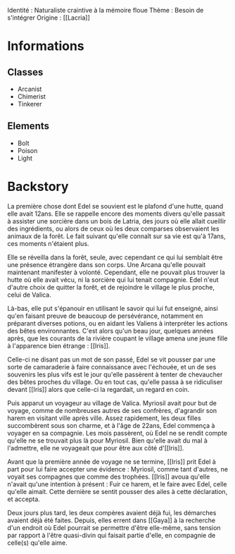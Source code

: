 Identité : Naturaliste craintive à la mémoire floue
Thème : Besoin de s'intégrer
Origine : [[Lacria]]

# Informations
## Classes
- Arcanist
- Chimerist
- Tinkerer
## Elements
- Bolt
- Poison
- Light

# Backstory
La première chose dont Edel se souvient est le plafond d'une hutte, quand elle avait 12ans. Elle se rappelle encore des moments divers qu'elle passait à assister une sorcière dans un bois de Latria, des jours où elle allait cueillir des ingrédients, ou alors de ceux où les deux comparses observaient les animaux de la forêt. Le fait suivant qu'elle connaît sur sa vie est qu'à 17ans, ces moments n'étaient plus.

Elle se réveilla dans la forêt, seule, avec cependant ce qui lui semblait être une présence étrangère dans son corps. Une Arcana qu'elle pouvait maintenant manifester à volonté. Cependant, elle ne pouvait plus trouver la hutte où elle avait vécu, ni la sorcière qui lui tenait compagnie. Edel n'eut d'autre choix de quitter la forêt, et de rejoindre le village le plus proche, celui de Valica.

Là-bas, elle put s'épanouir en utilisant le savoir qui lui fut enseigné, ainsi qu'en faisant preuve de beaucoup de persévérance, notamment en préparant diverses potions, ou en aidant les Valiens à interpréter les actions des bêtes environnantes. C'est alors qu'un beau jour, quelques années après, que les courants de la rivière coupant le village amena une jeune fille à l'apparence bien étrange : [[Iris]].

Celle-ci ne disant pas un mot de son passé, Edel se vit pousser par une sorte de camaraderie à faire connaissance avec l'échouée, et un de ses souvenirs les plus vifs est le jour qu'elle passèrent à tenter de chevaucher des bêtes proches du village. Ou en tout cas, qu'elle passa à se ridiculiser devant [[Iris]] alors que celle-ci la regardait, un regard en coin.

Puis apparut un voyageur au village de Valica. Myriosil avait pour but de voyage, comme de nombreuses autres de ses confrères, d'agrandir son harem en visitant ville après ville. Assez rapidement, les deux filles succombèrent sous son charme, et à l'âge de 22ans, Edel commença à voyager en sa compagnie. Les mois passèrent, où Edel ne se rendit compte qu'elle ne se trouvait plus là pour Myriosil. Bien qu'elle avait du mal à l'admettre, elle ne voyageait que pour être aux côté d'[[Iris]].

Avant que la première année de voyage ne se termine, [[Iris]] prit Edel à part pour lui faire accepter une évidence : Myriosil, comme tant d'autres, ne voyait ses compagnes que comme des trophées. [[Iris]] avoua qu'elle n'avait qu'une intention à présent : Fuir ce harem, et le faire avec Edel, celle qu'elle aimait. Cette dernière se sentit pousser des ailes à cette déclaration, et accepta.

Deux jours plus tard, les deux compères avaient déjà fui, les démarches avaient déjà été faites. Depuis, elles errent dans [[Gaya]] à la recherche d'un endroit où Edel pourrait se permettre d'être elle-même, sans tension par rapport à l'être quasi-divin qui faisait partie d'elle, en compagnie de celle(s) qu'elle aime.
